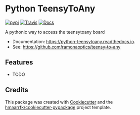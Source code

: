 # Python TeensyToAny


[![pypi](https://img.shields.io/pypi/v/teensytoany.svg)](https://pypi.python.org/pypi/teensytoany)
[![Travis](https://img.shields.io/travis/ramonaoptics/python-teensytoany.svg)](https://travis-ci.org/ramonaoptics/python-teensytoany)
[![Docs](https://readthedocs.org/projects/python-teensytoany/badge/?version=latest)](https://python-teensytoany.readthedocs.io/en/latest/?badge=latest)


A pythonic way to access the teensytoany board


* Documentation: https://python-teensytoany.readthedocs.io.
* See: https://github.com/ramonaoptics/teensy-to-any

Features
--------

* TODO

Credits
-------

This package was created with [Cookiecutter](https://github.com/audreyr/cookiecutter)
and the
[hmaarrfk/cookiecutter-pypackage](https://github.com/hmaarrfk/cookiecutter-pypackage)
project template.

